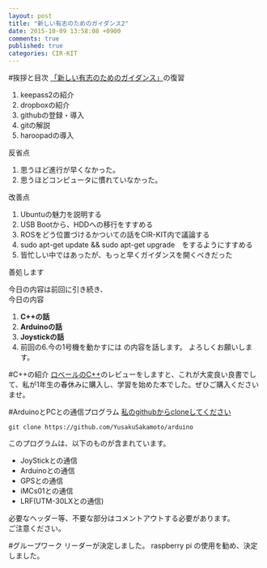 ```yaml
---
layout: post
title: "新しい有志のためのガイダンス2"
date: 2015-10-09 13:58:08 +0900
comments: true
published: true
categories: CIR-KIT
---
```

#挨拶と目次
[「新しい有志のためのガイダンス」](http://yusakusakamoto.github.io/blog/2015/10/08/resume/)の復習  
1. keepass2の紹介  
2. dropboxの紹介  
3. githubの登録・導入  
4. gitの解説  
5. haroopadの導入  

反省点  
1. 思うほど進行が早くなかった。  
2. 思うほどコンピュータに慣れていなかった。  
  
改善点  
1. Ubuntuの魅力を説明する  
2. USB Bootから、HDDへの移行をすすめる  
3. ROSをどう位置づけるかついての話をCIR-KIT内で議論する  
4. sudo apt-get update && sudo apt-get upgrade　をするようにすすめる  
5. 皆忙しい中ではあったが、もっと早くガイダンスを開くべきだった

善処します

今日の内容は前回に引き続き、  
今日の内容  
1. **C++の話**  
2. **Arduinoの話**  
3. **Joystickの話**  
4. 前回の6.今の1号機を動かすには
の内容を話します。
よろしくお願いします。

#C++の紹介
[ロベールのC++](http://www7b.biglobe.ne.jp/~robe/cpphtml/)のレビューをしますと、これが大変良い良書でして、私が1年生の春休みに購入し、学習を始めた本でした。ぜひご購入くださいませ。

#ArduinoとPCとの通信プログラム
[私のgithubからcloneしてください](https://github.com/YusakuSakamoto/arduino)
```
git clone https://github.com/YusakuSakamoto/arduino
```
このプログラムは、以下のものが含まれています。  
- JoyStickとの通信  
- Arduinoとの通信  
- GPSとの通信  
- iMCs01との通信  
- LRF(UTM-30LXとの通信)  
  
必要なヘッダー等、不要な部分はコメントアウトする必要があります。  
ご注意ください。  

#グループワーク
リーダーが決定しました。
raspberry pi の使用を勧め、決定しました。
